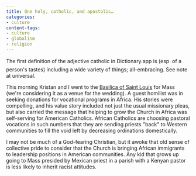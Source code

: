 ```yaml
---
title: One holy, catholic, and apostolic…
categories:
- culture
content-tags:
- culture
- globalism
- religion
---
```


The first definition of the adjective catholic in Dictionary.app is (esp. of a person's tastes) including a wide variety of things; all-embracing. See note at universal.

This morning Kristan and I went to the [Basilica of Saint Louis][1] for Mass (we're considering it as a venue for the wedding).  A guest homilist was in seeking donations for vocational programs in Africa.  His stories were compelling, and his value story included not just the usual missionary pleas, but also carried the message that helping to grow the Church in Africa was self-serving for American Catholics.  African Catholics are choosing pastoral vocations in such numbers that they are sending priests "back" to Western communities to fill the void left by decreasing ordinations domestically.

I may not be much of a God-fearing Christian, but it awoke that old sense of collective pride to consider that the Church is bringing African immigrants to leadership positions in American communities.  Any kid that grows up going to Mass presided by Mexican priest in a parish with a Kenyan pastor is less likely to inherit racist attitudes.

   [1]: http://www.catholic-forum.com/churches/140stlouis/
